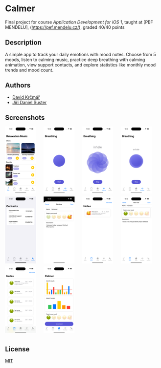 
# Calmer

Final project for course *Application Development for iOS 1*, taught at [PEF MENDELU], (https://pef.mendelu.cz/), graded 40/40 points

## Description

A simple app to track your daily emotions with mood notes. Choose from 5 moods, listen to calming music, practice deep breathing with calming animation, view support contacts, and explore statistics like monthly mood trends and mood count.


## Authors

- [David Krčmář](https://www.linkedin.com/in/david-krcmar-943182235/)
- [Jiří Daniel Šuster](https://www.linkedin.com/in/ji%C5%99%C3%AD-daniel-%C5%A1uster-7017b0306/)


## Screenshots

<div style="display: flex; flex-wrap: wrap;">
  <img src="Screenshots/Screenshot1.png" width="20%" style="margin-right: 5%; margin-bottom: 10px;">
  <img src="Screenshots/Screenshot2.png" width="20%" style="margin-right: 5%; margin-bottom: 10px;">
  <img src="Screenshots/Screenshot3.png" width="20%" style="margin-right: 5%; margin-bottom: 10px;">
  <img src="Screenshots/Screenshot4.png" width="20%" style="margin-right: 5%; margin-bottom: 10px;">
  <img src="Screenshots/Screenshot5.png" width="20%" style="margin-right: 5%; margin-bottom: 10px;">
  <img src="Screenshots/Screenshot6.png" width="20%" style="margin-right: 5%; margin-bottom: 10px;">
  <img src="Screenshots/Screenshot7.png" width="20%" style="margin-right: 5%; margin-bottom: 10px;">
  <img src="Screenshots/Screenshot8.png" width="20%" style="margin-right: 5%; margin-bottom: 10px;">
  <img src="Screenshots/Screenshot9.png" width="20%" style="margin-right: 5%; margin-bottom: 10px;">
  <img src="Screenshots/Screenshot10.png" width="20%" style="margin-right: 5%; margin-bottom: 10px;">
</div>



## License

[MIT](https://choosealicense.com/licenses/mit/)

